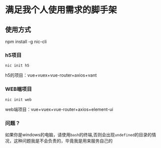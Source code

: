 # 满足我个人使用需求的脚手架

## 使用方式

npm install -g nic-cli

### h5项目

```shell
nic init h5
```

h5的项目：vue+vuex+vue-router+axios+vant

### WEB端项目

```shell
nic init web
```

web端项目：vue+vuex+vue-router+axios+element-ui

### 问题？

如果你是windows的电脑，请使用`bash`的终端,否则会出现`undefined`的目录的情况，这种问题我是不会负责的，毕竟我是用来服务自己的